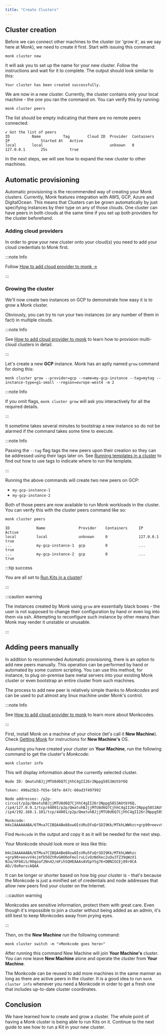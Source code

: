 ```yaml
---
title: "Create Clusters"
---
```


## Cluster creation

Before we can connect other machines to the cluster (or 'grow it', as we say here at Monk), we need to create it first. Start with issuing this command:

    monk cluster new

It will ask you to set up the name for your new cluster. Follow the instructions and wait for it to complete. The output should look similar to this:

    Your cluster has been created successfully.

We are now in a new cluster. Currently, the cluster contains only your local machine - the one you ran the command on. You can verify this by running:

    monk cluster peers

The list should be empty indicating that there are no remote peers connected:

    ✔ Got the list of peers
    ID          Name          Tag        Cloud ID  Provider  Containers  IP              Started At   Active
    local       local                              unknown   0           127.0.0.1       25s          true

In the next steps, we will see how to expand the new cluster to other machines.

## Automatic provisioning

Automatic provisioning is the recommended way of creating your Monk clusters. Currently, Monk features integration with AWS, GCP, Azure and DigitalOcean. This means that Clusters can be grown automatically by just specifying instances by their type on any of those clouds. One cluster can have peers in both clouds at the same time if you set up both providers for the cluster beforehand.

### Adding cloud providers

In order to _grow_ your new cluster onto your cloud(s) you need to add your cloud credentials to Monk first.

:::note Info

Follow [How to add cloud provider to monk &#8594;
](cloud-provider.md)

:::

### Growing the cluster

We'll now create two instances on GCP to demonstrate how easy it is to grow a Monk cluster.

Obviously, you can try to run your two instances (or any number of them in fact) in multiple clouds.

:::note Info

See [How to add cloud provider to monk](multi-cloud.md) to learn how to provision multi-cloud clusters in detail.

:::

Let's create a new **GCP** instance. Monk has an aptly named `grow` command for doing this:

    monk cluster grow --provider=gcp --name=my-gcp-instance --tag=mytag --instance-type=g1-small --region=europe-west4 -m 2

:::note Info

If you omit flags, `monk cluster grow` will ask you interactively for all the required details.

:::

It sometime takes several minutes to bootstrap a new instance so do not be alarmed if the command takes some time to execute.

:::note Info

Passing the `--tag` flag tags the new peers upon their creation so they can be addressed using their tags later on. See [Running templates in a cluster](lifecycle/running-templates-cluster.md) to find out how to use tags to indicate where to run the template.

:::

Running the above commands will create two new peers on GCP:

-   `my-gcp-instance-1`
-   `my-gcp-instance-2`

Both of those peers are now available to run Monk workloads in the cluster. You can verify this with the cluster peers command like so:

```bash
monk cluster peers
```

    ID            Name               Provider    Containers     IP            Active
    local         local              unknown     0              127.0.0.1     true
    ...           my-gcp-instance-1  gcp         0              ...           true
    ...           my-gcp-instance-2  gcp         0              ...           true

:::tip success

You are all set to [Run Kits in a cluster](running-templates-cluster)!

:::

:::caution warning

The instances created by Monk using `grow` are essentially black boxes - the user is not supposed to change their configuration by hand or even log into them via ssh. Attempting to reconfigure such instance by other means than Monk may render it unstable or unusable.

:::

## Adding peers manually

In addition to recommended Automatic provisioning, there is an option to add new peers manually. This operation can be performed by hand or automated by some custom scripting. You can use this method, for instance, to plug on-premise bare metal servers into your existing Monk cluster or even bootstrap an entire cluster from such machines.

The process to add new peer is relatively simple thanks to _Monkcodes_ and can be used to put almost any linux machine under Monk's control.

:::note Info

See [How to add cloud provider to monk](lifecycle/cluster-switch-1.md#monkcodes) to learn more about Monkcodes.

:::

First, install Monk on a machine of your choice (let's call it **New Machine**). Check [Getting Monk](get-monk.md) for instructions for **New Machine's** OS.

Assuming you have created your cluster on **Your Machine**, run the following command to get the cluster's _Monkcode_:

    monk cluster info

This will display information about the currently selected cluster.

    Node ID: QmatuhBJjjMTU8d6Q7CjhhC4gII26r2Nppg58S3AUtbY6Q

    Token: 490a25b3-f65e-58fe-847c-60ad3f497992

    Node addresses: /p2p-circuit/p2p/QmatuhBJjjMTU8d6Q7CjhhC4gII26r2Nppg58S3AUtbY6Q, /ip4/127.0.0.1/tcp/44001/p2p/QmatuhBJjjMTU8d6Q7CjhhC4gII26r2Nppg58S3AUtbY6Q, /ip4/192.168.1.101/tcp/44001/p2p/QmatuhBJjjMTU8d6Q7CjhhC4gII26r2Nppg58S3AUtbY6Q

    Monkcode: H4sIAAAAAABA/6TMva7CIBQA4Be88xwOIsVRu5FoQrSDI9Kk/MTkhLWWhzc+grp90+eevvV4sjmfb5OZtRvGHOOoFmulrvLCvOzNdXec2uOu3TZ39qWzX1NJa/XFb8iS/0Oqoaf2Nn42/mFihSQHEAAAsAVGpYSg76+DBNIGCEj89r0CAAD//8oRarscAQAA

Find `Monkcode` in the output and copy it as it will be needed for the next step.

Your Monkcode should look more or less like this:

    H4sIAAAAAABA/6TMva7CIBQA4Be88xwOIsVRu5FoQrSDI9Kk/MTkhLWWhzc
    +grp90+eevvV4sjmfb5OZtRvGHOOoFmulrvLCvOzNdXec2uOu3TZ39qWzX1
    NJa/XFb8iS/0Oqoaf2Nn42/mFihSQHEAAAsAVGpYSg76+DBNIGCEj89r0CA
    AD//8oRarscAQAA

It can be longer or shorter based on how big your cluster is - that's because the Monkcode is just a minified set of credentials and node addresses that allow new peers find your cluster on the Internet.

:::caution warning

Monkcodes are sensitive information, protect them with great care. Even though it's impossible to join a cluster without being added as an admin, it's still best to keep Monkcodes away from prying eyes.

:::

Then, on the **New Machine** run the following command:

    monk cluster switch -m "<Monkcode goes here>"

After running this command New Machine will join **Your Machine's** cluster. You can now leave **New Machine** alone and operate the cluster from **Your Machine**.

The Monkcode can be reused to add more machines in the same manner as long as there are active peers in the cluster. It is a good idea to run `monk cluster info` whenever you need a Monkcode in order to get a fresh one that includes up-to-date cluster coordinates.

## Conclusion

We have learned how to create and grow a cluster. The whole point of having a Monk cluster is being able to run Kits on it. Continue to the next guide to see how to run a Kit in your new cluster.
